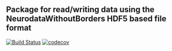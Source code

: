 Package for read/writing data using the NeurodataWithoutBorders HDF5 based file format
----------------------------------------------
[![Build Status](https://travis-ci.org/grero/NeurodataWithoutBorders.jl.svg?branch=master)](https://travis-ci.org/grero/NeurodataWithoutBorders.jl)
[![codecov](https://codecov.io/gh/grero/NeurodataWithoutBorders.jl/branch/master/graph/badge.svg)](https://codecov.io/gh/grero/NeurodataWithoutBorders.jl)
